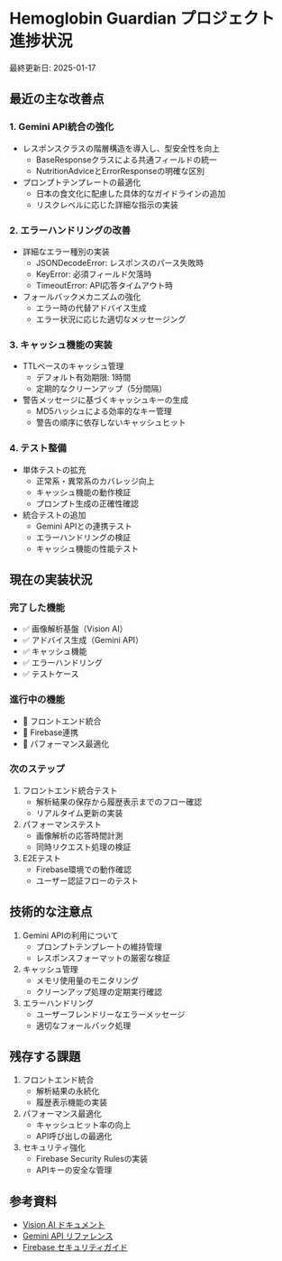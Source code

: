 # Hemoglobin Guardian プロジェクト 進捗状況

最終更新日: 2025-01-17

## 最近の主な改善点

### 1. Gemini API統合の強化
- レスポンスクラスの階層構造を導入し、型安全性を向上
  - BaseResponseクラスによる共通フィールドの統一
  - NutritionAdviceとErrorResponseの明確な区別
- プロンプトテンプレートの最適化
  - 日本の食文化に配慮した具体的なガイドラインの追加
  - リスクレベルに応じた詳細な指示の実装

### 2. エラーハンドリングの改善
- 詳細なエラー種別の実装
  - JSONDecodeError: レスポンスのパース失敗時
  - KeyError: 必須フィールド欠落時
  - TimeoutError: API応答タイムアウト時
- フォールバックメカニズムの強化
  - エラー時の代替アドバイス生成
  - エラー状況に応じた適切なメッセージング

### 3. キャッシュ機能の実装
- TTLベースのキャッシュ管理
  - デフォルト有効期限: 1時間
  - 定期的なクリーンアップ（5分間隔）
- 警告メッセージに基づくキャッシュキーの生成
  - MD5ハッシュによる効率的なキー管理
  - 警告の順序に依存しないキャッシュヒット

### 4. テスト整備
- 単体テストの拡充
  - 正常系・異常系のカバレッジ向上
  - キャッシュ機能の動作検証
  - プロンプト生成の正確性確認
- 統合テストの追加
  - Gemini APIとの連携テスト
  - エラーハンドリングの検証
  - キャッシュ機能の性能テスト

## 現在の実装状況

### 完了した機能
- ✅ 画像解析基盤（Vision AI）
- ✅ アドバイス生成（Gemini API）
- ✅ キャッシュ機能
- ✅ エラーハンドリング
- ✅ テストケース

### 進行中の機能
- 🔄 フロントエンド統合
- 🔄 Firebase連携
- 🔄 パフォーマンス最適化

### 次のステップ
1. フロントエンド統合テスト
   - 解析結果の保存から履歴表示までのフロー確認
   - リアルタイム更新の実装
2. パフォーマンステスト
   - 画像解析の応答時間計測
   - 同時リクエスト処理の検証
3. E2Eテスト
   - Firebase環境での動作確認
   - ユーザー認証フローのテスト

## 技術的な注意点
1. Gemini APIの利用について
   - プロンプトテンプレートの維持管理
   - レスポンスフォーマットの厳密な検証
2. キャッシュ管理
   - メモリ使用量のモニタリング
   - クリーンアップ処理の定期実行確認
3. エラーハンドリング
   - ユーザーフレンドリーなエラーメッセージ
   - 適切なフォールバック処理

## 残存する課題
1. フロントエンド統合
   - 解析結果の永続化
   - 履歴表示機能の実装
2. パフォーマンス最適化
   - キャッシュヒット率の向上
   - API呼び出しの最適化
3. セキュリティ強化
   - Firebase Security Rulesの実装
   - APIキーの安全な管理

## 参考資料
- [Vision AI ドキュメント](https://cloud.google.com/vision)
- [Gemini API リファレンス](https://cloud.google.com/vertex-ai)
- [Firebase セキュリティガイド](https://firebase.google.com/docs/security) 